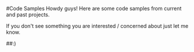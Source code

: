 #Code Samples
Howdy guys! Here are some code samples from current and past projects.

If you don't see something you are interested / concerned about just let me know.

##:)
